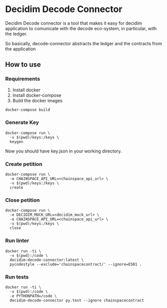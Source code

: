 # Decidim Decode Connector


Decidim Decode connector is a tool that makes it easy for decidim application to comunicate with the decode eco-system, in particular, with the ledger.

So basically, decode-connector abstracts the ledger and the contracts from the application


## How to use



### Requirements

1. Install docker
2. Install docker-compose
3. Build the docker images

```bash
docker-compose build
```

### Generate Key

```
docker-compose run \
  -v $(pwd)/keys:/keys \
  keygen
```

Now you should have key.json in your working directory.

### Create petition


```
docker-compose run \
  -e CHAINSPACE_API_URL=<chainspace_api_url> \
  -v $(pwd)/keys:/keys \
  create
```

### Close petition

```
docker-compose run \
  -e DECIDIM_MOCK_URL=<decidim_mock_url> \
  -e CHAINSPACE_API_URL=<chainspace_api_url> \
  -v $(pwd)/keys:/keys \
  close
```

### Run linter

```
docker run -ti \
  -v $(pwd):/code \
  decidim-decode-connector:latest \
  pycodestyle --exclude='chainspacecontract/' --ignore=E501 .
```

### Run tests

```
docker run -ti \
  -v $(pwd):/code \
  -e PYTHONPATH=/code \
  decidim-decode-connector py.test --ignore chainspacecontract
```
